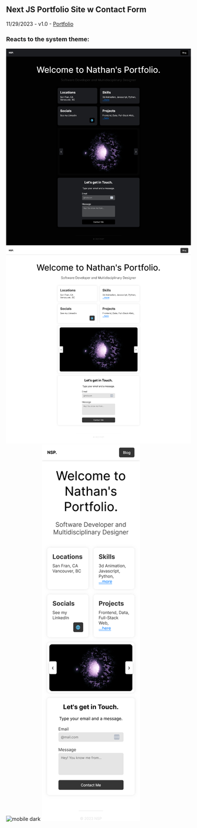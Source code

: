 ## Next JS Portfolio Site w Contact Form
11/29/2023 - v1.0 - [Portfolio](https://vercel.com/nathanpotter17s-projects/next-portfolio/AqtGd6FxYqy1fb7ZZ1kmbgDz5njN)

### Reacts to the system theme:
![desktop dark](./deskB.png)
![desktop light](./deskL.png)
![mobile dark](./mobB.png)
![mobile light](./mobL.png)
